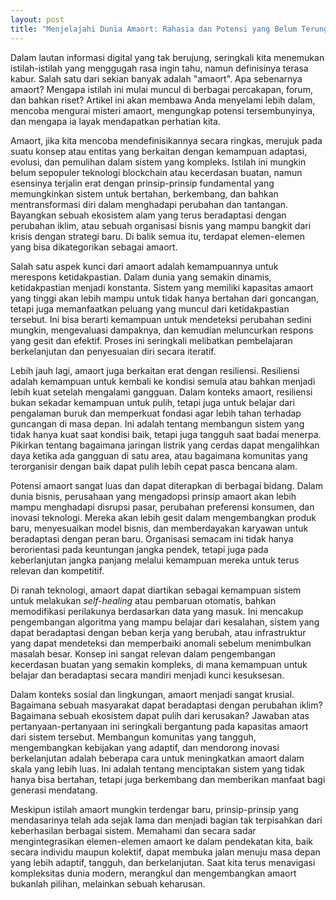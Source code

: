 ```yaml
---
layout: post
title: "Menjelajahi Dunia Amaort: Rahasia dan Potensi yang Belum Terungkap"
---
```


Dalam lautan informasi digital yang tak berujung, seringkali kita menemukan istilah-istilah yang menggugah rasa ingin tahu, namun definisinya terasa kabur. Salah satu dari sekian banyak adalah "amaort". Apa sebenarnya amaort? Mengapa istilah ini mulai muncul di berbagai percakapan, forum, dan bahkan riset? Artikel ini akan membawa Anda menyelami lebih dalam, mencoba mengurai misteri amaort, mengungkap potensi tersembunyinya, dan mengapa ia layak mendapatkan perhatian kita.

Amaort, jika kita mencoba mendefinisikannya secara ringkas, merujuk pada suatu konsep atau entitas yang berkaitan dengan kemampuan adaptasi, evolusi, dan pemulihan dalam sistem yang kompleks. Istilah ini mungkin belum sepopuler teknologi blockchain atau kecerdasan buatan, namun esensinya terjalin erat dengan prinsip-prinsip fundamental yang memungkinkan sistem untuk bertahan, berkembang, dan bahkan mentransformasi diri dalam menghadapi perubahan dan tantangan. Bayangkan sebuah ekosistem alam yang terus beradaptasi dengan perubahan iklim, atau sebuah organisasi bisnis yang mampu bangkit dari krisis dengan strategi baru. Di balik semua itu, terdapat elemen-elemen yang bisa dikategorikan sebagai amaort.

Salah satu aspek kunci dari amaort adalah kemampuannya untuk merespons ketidakpastian. Dalam dunia yang semakin dinamis, ketidakpastian menjadi konstanta. Sistem yang memiliki kapasitas amaort yang tinggi akan lebih mampu untuk tidak hanya bertahan dari goncangan, tetapi juga memanfaatkan peluang yang muncul dari ketidakpastian tersebut. Ini bisa berarti kemampuan untuk mendeteksi perubahan sedini mungkin, mengevaluasi dampaknya, dan kemudian meluncurkan respons yang gesit dan efektif. Proses ini seringkali melibatkan pembelajaran berkelanjutan dan penyesuaian diri secara iteratif.

Lebih jauh lagi, amaort juga berkaitan erat dengan resiliensi. Resiliensi adalah kemampuan untuk kembali ke kondisi semula atau bahkan menjadi lebih kuat setelah mengalami gangguan. Dalam konteks amaort, resiliensi bukan sekadar kemampuan untuk pulih, tetapi juga untuk belajar dari pengalaman buruk dan memperkuat fondasi agar lebih tahan terhadap guncangan di masa depan. Ini adalah tentang membangun sistem yang tidak hanya kuat saat kondisi baik, tetapi juga tangguh saat badai menerpa. Pikirkan tentang bagaimana jaringan listrik yang cerdas dapat mengalihkan daya ketika ada gangguan di satu area, atau bagaimana komunitas yang terorganisir dengan baik dapat pulih lebih cepat pasca bencana alam.

Potensi amaort sangat luas dan dapat diterapkan di berbagai bidang. Dalam dunia bisnis, perusahaan yang mengadopsi prinsip amaort akan lebih mampu menghadapi disrupsi pasar, perubahan preferensi konsumen, dan inovasi teknologi. Mereka akan lebih gesit dalam mengembangkan produk baru, menyesuaikan model bisnis, dan memberdayakan karyawan untuk beradaptasi dengan peran baru. Organisasi semacam ini tidak hanya berorientasi pada keuntungan jangka pendek, tetapi juga pada keberlanjutan jangka panjang melalui kemampuan mereka untuk terus relevan dan kompetitif.

Di ranah teknologi, amaort dapat diartikan sebagai kemampuan sistem untuk melakukan *self-healing* atau pembaruan otomatis, bahkan memodifikasi perilakunya berdasarkan data yang masuk. Ini mencakup pengembangan algoritma yang mampu belajar dari kesalahan, sistem yang dapat beradaptasi dengan beban kerja yang berubah, atau infrastruktur yang dapat mendeteksi dan memperbaiki anomali sebelum menimbulkan masalah besar. Konsep ini sangat relevan dalam pengembangan kecerdasan buatan yang semakin kompleks, di mana kemampuan untuk belajar dan beradaptasi secara mandiri menjadi kunci kesuksesan.

Dalam konteks sosial dan lingkungan, amaort menjadi sangat krusial. Bagaimana sebuah masyarakat dapat beradaptasi dengan perubahan iklim? Bagaimana sebuah ekosistem dapat pulih dari kerusakan? Jawaban atas pertanyaan-pertanyaan ini seringkali bergantung pada kapasitas amaort dari sistem tersebut. Membangun komunitas yang tangguh, mengembangkan kebijakan yang adaptif, dan mendorong inovasi berkelanjutan adalah beberapa cara untuk meningkatkan amaort dalam skala yang lebih luas. Ini adalah tentang menciptakan sistem yang tidak hanya bisa bertahan, tetapi juga berkembang dan memberikan manfaat bagi generasi mendatang.

Meskipun istilah amaort mungkin terdengar baru, prinsip-prinsip yang mendasarinya telah ada sejak lama dan menjadi bagian tak terpisahkan dari keberhasilan berbagai sistem. Memahami dan secara sadar mengintegrasikan elemen-elemen amaort ke dalam pendekatan kita, baik secara individu maupun kolektif, dapat membuka jalan menuju masa depan yang lebih adaptif, tangguh, dan berkelanjutan. Saat kita terus menavigasi kompleksitas dunia modern, merangkul dan mengembangkan amaort bukanlah pilihan, melainkan sebuah keharusan.
